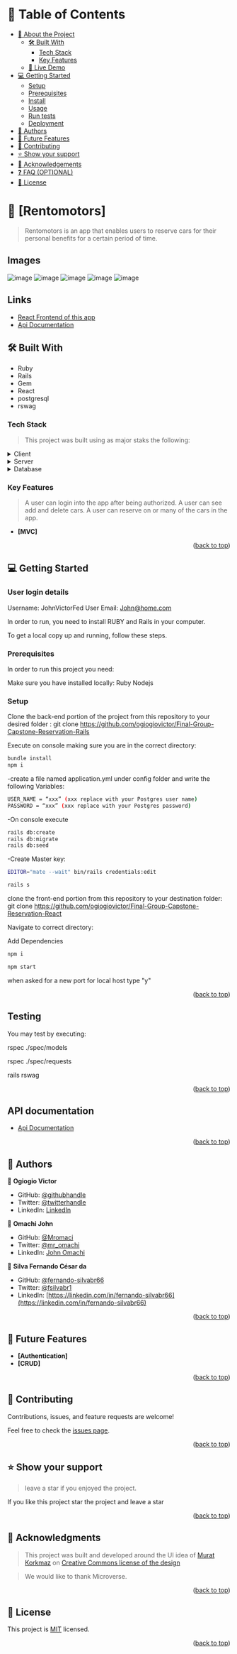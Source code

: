 # 📗 Table of Contents

- [📖 About the Project](#about-project)
  - [🛠 Built With](#built-with)
    - [Tech Stack](#tech-stack)
    - [Key Features](#key-features)
  - [🚀 Live Demo](#live-demo)
- [💻 Getting Started](#getting-started)
  - [Setup](#setup)
  - [Prerequisites](#prerequisites)
  - [Install](#install)
  - [Usage](#usage)
  - [Run tests](#run-tests)
  - [Deployment](#triangular_flag_on_post-deployment)
- [👥 Authors](#authors)
- [🔭 Future Features](#future-features)
- [🤝 Contributing](#contributing)
- [⭐️ Show your support](#support)
- [🙏 Acknowledgements](#acknowledgements)
- [❓ FAQ (OPTIONAL)](#faq)
- [📝 License](#license)

# 📖 [Rentomotors] <a name="Rentomotors"></a>

> Rentomotors is an app that enables users to reserve cars for their personal benefits for a certain period of time.

## Images

![image](https://user-images.githubusercontent.com/77974883/215064710-20f37924-716a-44b1-b0ba-dc6581502f53.png)
![image](https://user-images.githubusercontent.com/77974883/215064959-3d5a3381-d982-4338-aa9b-6aca97503b0d.png)
![image](https://user-images.githubusercontent.com/77974883/215065024-d02ecc0b-5b47-4b05-8cef-5fdbf5285af2.png)
![image](https://user-images.githubusercontent.com/77974883/215065087-3561ddcf-8602-4f1a-9fd0-f4d63ca01a1c.png)
![image](https://user-images.githubusercontent.com/77974883/215065178-88e814e0-688a-4e71-814e-1d261f3cdae8.png)

## Links

- [React Frontend of this app](https://github.com/ogiogiovictor/Final-Group-Capstone-Reservation-React)
- [Api Documentation](https://rento-api.onrender.com/api-docs/index.html)

## 🛠 Built With <a name="built-with"></a>

- Ruby
- Rails
- Gem
- React
- postgresql
- rswag

### Tech Stack <a name="tech-stack"></a>

> This project was built using as major staks the following:

<details>
  <summary>Client</summary>
  <ul>
    <li><a href="https://reactjs.org/">React.js</a></li>
  </ul>
</details>

<details>
  <summary>Server</summary>
  <ul>
    <li><a href="https://expressjs.com/">Express.js</a></li>
  </ul>
</details>

<details>
  <summary>Database</summary>
  <ul>
    <li><a href="https://www.postgresql.org/">PostgreSQL</a></li>
  </ul>
</details>

### Key Features <a name="key-features"></a>

> A user can login into the app after being authorized.
> A user can see add and delete cars.
> A user can reserve on or many of the cars in the app.

- **[MVC]**

<p align="right">(<a href="#readme-top">back to top</a>)</p>

<!-- GETTING STARTED -->

## 💻 Getting Started <a name="getting-started"></a>

### User login details

Username: JohnVictorFed
User Email: John@home.com

In order to run, you need to install RUBY and Rails in your computer.

To get a local copy up and running, follow these steps.

### Prerequisites

In order to run this project you need:

Make sure you have installed locally:
Ruby 
Nodejs

<!--
Example command:

```sh
 gem install rails
```
 -->

### Setup

Clone the back-end portion of the project from this repository to your desired folder : git clone https://github.com/ogiogiovictor/Final-Group-Capstone-Reservation-Rails

Execute on console making sure you are in the correct directory:
```sh
bundle install
npm i
```

-create a file named application.yml under config folder and write the following Variables:
```sh
USER_NAME = “xxx” (xxx replace with your Postgres user name)
PASSWORD = “xxx” (xxx replace with your Postgres password)
```
-On console execute
```sh
rails db:create
rails db:migrate
rails db:seed
```

-Create Master key:
```sh
EDITOR="mate --wait" bin/rails credentials:edit
```
```sh
rails s
```

clone the front-end portion from this repository to your destination folder: git clone https://github.com/ogiogiovictor/Final-Group-Capstone-Reservation-React

Navigate to correct directory:

Add Dependencies
```sh
npm i
```

```sh
npm start
```
when asked for a new port for local host type "y"

<p align="right">(<a href="#readme-top">back to top</a>)</p>

## Testing
You may test by executing:

rspec ./spec/models

rspec ./spec/requests

rails rswag   

<p align="right">(<a href="#readme-top">back to top</a>)</p>

## API documentation

- [Api Documentation](https://rento-api.onrender.com/api-docs/index.html)

<p align="right">(<a href="#readme-top">back to top</a>)</p>

<!-- AUTHORS -->

## 👥 Authors <a name="authors"></a>

👤 **Ogiogio Victor**

- GitHub: [@githubhandle](https://github.com/ogiogiovictor)
- Twitter: [@twitterhandle](https://twitter.com/ogiogiovictor)
- LinkedIn: [LinkedIn](https://linkedin.com/in/ogiogiovictor)

👤 **Omachi John**

- GitHub: [@Mromaci](https://github.com/mromachi)
- Twitter: [@mr_omachi](https://twitter.com/mr_omachi)
- LinkedIn: [John Omachi](https://www.linkedin.com/in/johnomachi/)

👤 **Silva Fernando César da**

- GitHub: [@fernando-silvabr66](https://github.com/fernando-silvabr66)
- Twitter: [@fsilvabr1](https://twitter.com/fsilvabr1)
- LinkedIn: [https://linkedin.com/in/fernando-silvabr66](https://linkedin.com/in/fernando-silvabr66) 

<p align="right">(<a href="#readme-top">back to top</a>)</p>

<!-- FUTURE FEATURES -->

## 🔭 Future Features <a name="future-features"></a>

- **[Authentication]**
- **[CRUD]**

<p align="right">(<a href="#readme-top">back to top</a>)</p>

## 🤝 Contributing <a name="contributing"></a>

Contributions, issues, and feature requests are welcome!

Feel free to check the [issues page](https://github.com/ogiogiovictor/Final-Group-Capstone-Reservation-Rails/issues).

<p align="right">(<a href="#readme-top">back to top</a>)</p>

<!-- SUPPORT -->

## ⭐️ Show your support <a name="support"></a>

> leave a star if you enjoyed the project.

If you like this project star the project and leave a star

<p align="right">(<a href="#readme-top">back to top</a>)</p>

## 🙏 Acknowledgments <a name="acknowledgements"></a>

> This project was built and developed around the UI idea of [Murat Korkmaz](https://www.behance.net/muratk) on [Creative Commons license of the design](https://creativecommons.org/licenses/by-nc/4.0/)

> We would like to thank Microverse.

<p align="right">(<a href="#readme-top">back to top</a>)</p>

## 📝 License <a name="license"></a>

This project is [MIT](./LICENSE) licensed.

<p align="right">(<a href="#readme-top">back to top</a>)</p>
